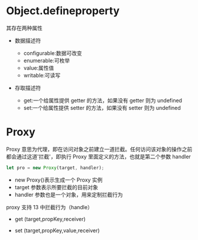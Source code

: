 # Object.defineproperty

其存在两种属性

- 数据描述符

  - configurable:数据可改变
  - enumerable:可枚举
  - value:属性值
  - writable:可读写

- 存取描述符
  - get:一个给属性提供 getter 的方法，如果没有 getter 则为 undefined
  - set:一个给属性提供 setter 的方法，如果没有 setter 则为 undefined

# Proxy

Proxy 意思为代理，即在访问对象之前建立一道拦截。任何访问该对象的操作之前都会通过这道'拦截'，即执行 Proxy 里面定义的方法，也就是第二个参数 handler

```javascript
let pro = new Proxy(target, handler);
```

- new Proxy()表示生成一个 Proxy 实例
- target 参数表示所要拦截的目前对象
- handler 参数也是一个对象，用来定制拦截行为

proxy 支持 13 中拦截行为（handle）

- get (target,propKey,receiver)

- set (target,propKey,value,receiver)
